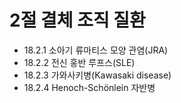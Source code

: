 # 2절 결체 조직 질환
- 18.2.1 소아기 류마티스 모양 관염(JRA)
- 18.2.2 전신 홍반 루프스(SLE)
- 18.2.3 가와사키병(Kawasaki disease)
- 18.2.4 Henoch-Schönlein 자반병
